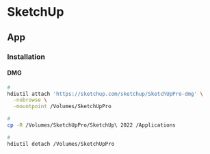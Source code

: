 # SketchUp

## App

### Installation

#### DMG

```sh
#
hdiutil attach 'https://sketchup.com/sketchup/SketchUpPro-dmg' \
  -nobrowse \
  -mountpoint /Volumes/SketchUpPro

#
cp -R /Volumes/SketchUpPro/SketchUp\ 2022 /Applications

#
hdiutil detach /Volumes/SketchUpPro
```
